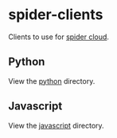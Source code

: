 # spider-clients

Clients to use for [spider cloud](https://spider.cloud).

## Python

View the [python](./python/) directory.

## Javascript

View the [javascript](./javascript/) directory.
